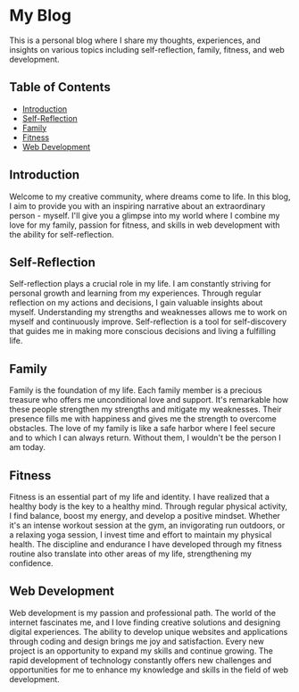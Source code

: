 # My Blog

This is a personal blog where I share my thoughts, experiences, and insights on various topics including self-reflection, family, fitness, and web development.

## Table of Contents

- [Introduction](#introduction)
- [Self-Reflection](#self-reflection)
- [Family](#family)
- [Fitness](#fitness)
- [Web Development](#web-development)


## Introduction

Welcome to my creative community, where dreams come to life. In this blog, I aim to provide you with an inspiring narrative about an extraordinary person - myself. I'll give you a glimpse into my world where I combine my love for my family, passion for fitness, and skills in web development with the ability for self-reflection.

## Self-Reflection

Self-reflection plays a crucial role in my life. I am constantly striving for personal growth and learning from my experiences. Through regular reflection on my actions and decisions, I gain valuable insights about myself. Understanding my strengths and weaknesses allows me to work on myself and continuously improve. Self-reflection is a tool for self-discovery that guides me in making more conscious decisions and living a fulfilling life.

## Family

Family is the foundation of my life. Each family member is a precious treasure who offers me unconditional love and support. It's remarkable how these people strengthen my strengths and mitigate my weaknesses. Their presence fills me with happiness and gives me the strength to overcome obstacles. The love of my family is like a safe harbor where I feel secure and to which I can always return. Without them, I wouldn't be the person I am today.

## Fitness

Fitness is an essential part of my life and identity. I have realized that a healthy body is the key to a healthy mind. Through regular physical activity, I find balance, boost my energy, and develop a positive mindset. Whether it's an intense workout session at the gym, an invigorating run outdoors, or a relaxing yoga session, I invest time and effort to maintain my physical health. The discipline and endurance I have developed through my fitness routine also translate into other areas of my life, strengthening my confidence.

## Web Development

Web development is my passion and professional path. The world of the internet fascinates me, and I love finding creative solutions and designing digital experiences. The ability to develop unique websites and applications through coding and design brings me joy and satisfaction. Every new project is an opportunity to expand my skills and continue growing. The rapid development of technology constantly offers new challenges and opportunities for me to enhance my knowledge and skills in the field of web development.






